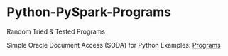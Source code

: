 # Python-PySpark-Programs
Random Tried & Tested Programs

Simple Oracle Document Access (SODA) for Python Examples:  [Programs](https://github.com/shobhit-singh/Python-Programs/tree/master/cx_oracle_soda)
